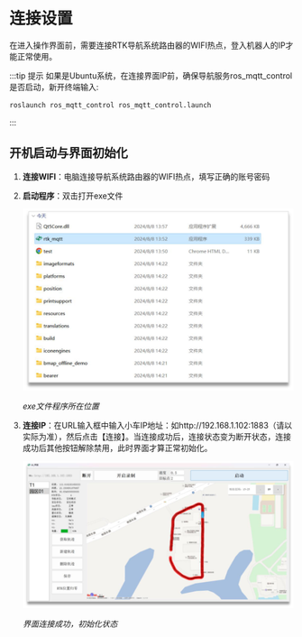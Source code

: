 # 连接设置

在进入操作界面前，需要连接RTK导航系统路由器的WIFI热点，登入机器人的IP才能正常使用。

:::tip 提示
如果是Ubuntu系统，在连接界面IP前，确保导航服务ros_mqtt_control是否启动，新开终端输入:
```bash
roslaunch ros_mqtt_control ros_mqtt_control.launch
```
:::

## 开机启动与界面初始化

1. **连接WIFI**：电脑连接导航系统路由器的WIFI热点，填写正确的账号密码

2. **启动程序**：双击打开exe文件

   ![](/images/deeprobot03/software-guide/image3.png)
   
   *exe文件程序所在位置*

3. **连接IP**：在URL输入框中输入小车IP地址：如http://192.168.1.102:1883（请以实际为准），然后点击【连接】。当连接成功后，连接状态变为断开状态，连接成功后其他按钮解除禁用，此时界面才算正常初始化。

   ![](/images/deeprobot03/software-guide/image4.png)
   
   *界面连接成功，初始化状态* 

